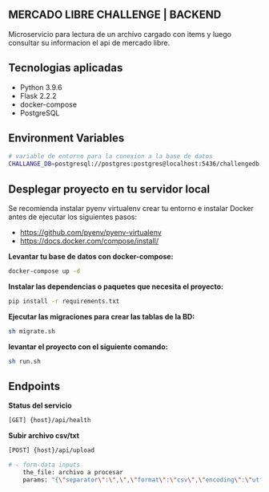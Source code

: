 ## MERCADO LIBRE CHALLENGE | BACKEND

Microservicio para lectura de un archivo cargado con items y luego consultar su informacion el api de mercado libre.

## Tecnologias aplicadas
- Python 3.9.6
- Flask 2.2.2
- docker-compose
- PostgreSQL

## Environment Variables
```sh
# variable de entorno para la conexion a la base de datos
CHALLANGE_DB=postgresql://postgres:postgres@localhost:5436/challengedb
```

## Desplegar proyecto en tu servidor local
Se recomienda instalar pyenv virtualenv crear tu entorno e instalar Docker antes de ejecutar los siguientes pasos:
- https://github.com/pyenv/pyenv-virtualenv
- https://docs.docker.com/compose/install/

**Levantar tu base de datos con docker-compose:**

```sh
docker-compose up -d
```

**Instalar las dependencias o paquetes que necesita el proyecto:**

```sh
pip install -r requirements.txt 
```
**Ejecutar las migraciones para crear las tablas de la BD:**

```sh
sh migrate.sh
```
**levantar el proyecto con el siguiente comando:**

```sh
sh run.sh
```

## Endpoints
**Status del servicio**
```sh
[GET] {host}/api/health
```
**Subir archivo csv/txt**
```sh
[POST] {host}/api/upload

# - form-data inputs
    the_file: archivo a procesar
    params: "{\"separator\":\",\",\"format\":\"csv\",\"encoding\":\"utf-8\"}"
```